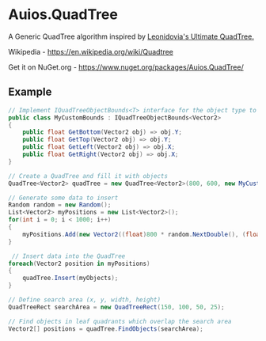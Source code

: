 # Auios.QuadTree
A Generic QuadTree algorithm inspired by [Leonidovia's Ultimate QuadTree.](https://github.com/leonidovia/UltimateQuadTree)

Wikipedia - https://en.wikipedia.org/wiki/Quadtree

Get it on NuGet.org - https://www.nuget.org/packages/Auios.QuadTree/

## Example

```cs
// Implement IQuadTreeObjectBounds<T> interface for the object type to be stored
public class MyCustomBounds : IQuadTreeObjectBounds<Vector2>
{
    public float GetBottom(Vector2 obj) => obj.Y;
    public float GetTop(Vector2 obj) => obj.Y;
    public float GetLeft(Vector2 obj) => obj.X;
    public float GetRight(Vector2 obj) => obj.X;
}

// Create a QuadTree and fill it with objects
QuadTree<Vector2> quadTree = new QuadTree<Vector2>(800, 600, new MyCustomBounds());

// Generate some data to insert
Random random = new Random();
List<Vector2> myPositions = new List<Vector2>();
for(int i = 0; i < 1000; i++)
{
    myPositions.Add(new Vector2((float)800 * random.NextDouble(), (float)600 * random.NextDouble()));
}

 // Insert data into the QuadTree
foreach(Vector2 position in myPositions)
{
    quadTree.Insert(myObjects);
}

// Define search area (x, y, width, height)
QuadTreeRect searchArea = new QuadTreeRect(150, 100, 50, 25);

// Find objects in leaf quadrants which overlap the search area
Vector2[] positions = quadTree.FindObjects(searchArea);
```
